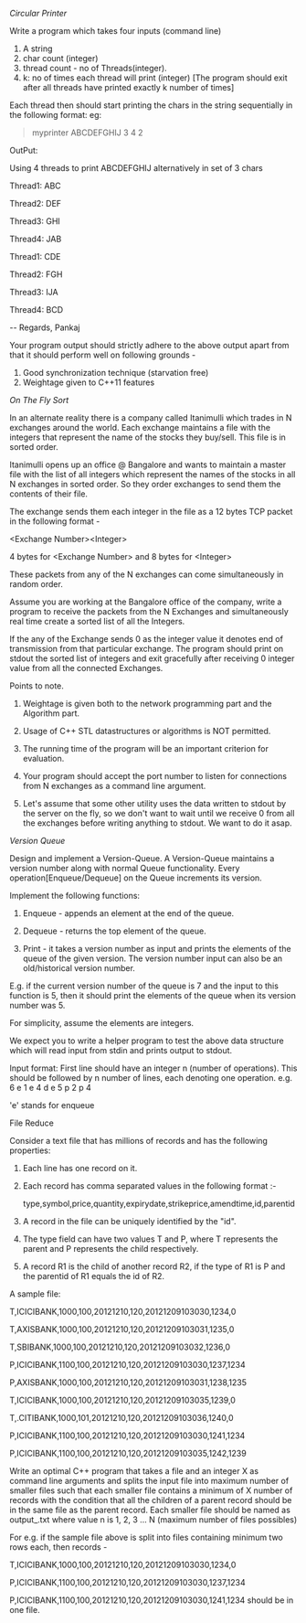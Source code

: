 *Circular Printer*

Write a program which takes four inputs (command line)

1. A string
2. char count (integer)
3. thread count - no of Threads(integer).
4. k: no of times each thread will print (integer)
[The program should exit after all threads have printed exactly k number of
times]

Each thread then should start printing the chars in the string sequentially
in the following format:
  eg:

  > myprinter ABCDEFGHIJ 3 4 2

  OutPut:

  Using 4 threads to print ABCDEFGHIJ alternatively in set of 3 chars

Thread1: ABC

Thread2: DEF

Thread3: GHI

Thread4: JAB

Thread1: CDE

Thread2: FGH

Thread3: IJA

Thread4: BCD

-- 
Regards,
Pankaj



Your program output should strictly adhere to the above output apart from
that it should perform well on following grounds -

1. Good synchronization technique (starvation free)
2. Weightage given to C++11 features


*On The Fly Sort*

In an alternate reality there is a company called Itanimulli which trades
in N exchanges around the world. Each exchange maintains a file with the
integers that represent the name of the stocks they buy/sell. This file is
in sorted order.

Itanimulli opens up an office @ Bangalore and wants to maintain a master
file with the list of all integers which represent the names of the stocks
in all N exchanges in sorted order. So they order exchanges to send them
the contents of their file.

The exchange sends them each integer in the file as a 12 bytes TCP packet
in the following format -

  \<Exchange Number\>\<Integer\>

4 bytes for \<Exchange Number\> and 8 bytes for \<Integer\>

These packets from any of the N exchanges can come simultaneously in random
order.

Assume you are working at the Bangalore office of the company, write a
program to receive the packets from the N Exchanges and simultaneously real
time create a sorted list of all the Integers.

If the any of the Exchange sends 0 as the integer value it denotes end of
transmission from that particular exchange. The program should print on
stdout the sorted list of integers and exit gracefully after receiving 0
integer value from all the connected Exchanges.

Points to note.


1) Weightage is given both to the network programming part and the
Algorithm part.

2) Usage of C++ STL datastructures or algorithms is NOT permitted.

3) The running time of the program will be an important criterion for
evaluation.

4) Your program should accept the port number to listen for connections
from N exchanges as a command line argument.

5) Let's assume that some other utility uses the data written to stdout by
the server on the fly, so we don't want to wait until we receive 0 from all
the exchanges before writing anything to stdout. We want to do it asap.


*Version Queue*

Design and implement a Version-Queue. A Version-Queue maintains a version
number along with normal Queue functionality. Every
operation[Enqueue/Dequeue] on the Queue increments its version.

Implement the following functions:

1. Enqueue - appends an element at the end of the queue.

2. Dequeue - returns the top element of the queue.

3. Print - it takes a version number as input and prints the elements of
the queue of the given version. The version number input can also be an
old/historical version number.

E.g. if the current version number of the queue is 7 and the input to this
function is 5, then it should print the elements of the queue when its
version number was 5.

For simplicity, assume the elements are integers.

We expect you to write a helper program to test the above data structure
which will read input from stdin and prints output to stdout.

Input format:
First line should have an integer n (number of operations). This should be
followed by n number of lines, each denoting one operation.
e.g.
6
e 1
e 4
d
e 5
p 2
p 4

'e' stands for enqueue



File Reduce

Consider a text file that has millions of records and has the following
properties:

1. Each line has one record on it.

2. Each record has comma separated values in the following format :-

    type,symbol,price,quantity,expirydate,strikeprice,amendtime,id,parentid

3. A record in the file can be uniquely identified by the "id".

4. The type field can have two values T and P, where T represents the
parent and P represents the child respectively.

5. A record R1 is the child of another record R2, if the type of R1 is P
and the parentid of R1 equals the id of R2.

A sample file:

T,ICICIBANK,1000,100,20121210,120,20121209103030,1234,0

T,AXISBANK,1000,100,20121210,120,20121209103031,1235,0

T,SBIBANK,1000,100,20121210,120,20121209103032,1236,0

P,ICICIBANK,1100,100,20121210,120,20121209103030,1237,1234

P,AXISBANK,1000,100,20121210,120,20121209103031,1238,1235

T,ICICIBANK,1000,100,20121210,120,20121209103035,1239,0

T,.CITIBANK,1000,101,20121210,120,20121209103036,1240,0

P,ICICIBANK,1100,100,20121210,120,20121209103030,1241,1234

P,ICICIBANK,1100,100,20121210,120,20121209103035,1242,1239

Write an optimal C++ program that takes a file and an integer X as command
line arguments and splits the input file into maximum number of smaller
files such that each smaller file contains a minimum of X number of records
with the condition that all the children of a parent record should be in
the same file as the parent record. Each smaller file should be named as
output_<n>.txt where value n is  1, 2, 3 ... N (maximum number of files
possibles)

For e.g. if the sample file above is split into files containing minimum
two rows each, then records -

T,ICICIBANK,1000,100,20121210,120,20121209103030,1234,0

P,ICICIBANK,1100,100,20121210,120,20121209103030,1237,1234

P,ICICIBANK,1100,100,20121210,120,20121209103030,1241,1234
should be in one file.

